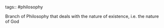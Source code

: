 tags:: #philosophy 

Branch of Philosophy that deals with the nature of existence, i.e. the nature of God